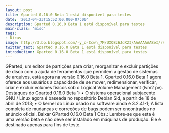 ```yaml
---
layout: post
title: Gparted 0.16.0 Beta 1 está disponível para testes
date: '2013-04-23T15:52:00.000-07:00'
description: Gparted 0.16.0 Beta 1 está disponível para testes
main-class: 'misc'
tags:
- Dicas
image: http://3.bp.blogspot.com/-y_o-Ccwh_7M/UXQBz6JdX2I/AAAAAAAABeI/rHEN3kwChg8/s72-c/Gparted-0-16-0-Beta-1-Is-Now-Available-for-Testing.jpg
twitter_text: Gparted 0.16.0 Beta 1 está disponível para testes
introduction: Gparted 0.16.0 Beta 1 está disponível para testes
---
```

GParted, um editor de partições para criar, reorganizar e excluir partições de disco com a ajuda de ferramentas que permitem a gestão de sistemas de arquivos, está agora na versão 0.16.0 Beta 1.
Gparted 0.16.0 Beta 1 agora oferece aos usuários a capacidade de se mover, redimensionar, verificar, criar e excluir volumes físicos sob o Logical Volume Management (lvm2 pv).
Destaques do Gparted 0.16.0 Beta 1:
• O sistema operacional subjacente GNU / Linux agora é baseada no repositório Debian Sid, a partir de 18 de abril de 2013;
• O kernel do Linux usado no software ainda é 3.2.41-1;
A lista completa de mudanças e correções de bugs podem ser encontrados no anúncio oficial.
Baixar GParted 0.16.0 Beta 1 
Obs.: Lembre-se que esta é uma versão beta e não deve ser instalado em máquinas de produção. Ele é destinado apenas para fins de teste.

